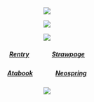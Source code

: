 ⠀<div align="center">
![](https://files.catbox.moe/ow1skg.png)

![](https://komarev.com/ghpvc/?username=Greedism&color=f9f5d0&style=plastic&label=Visitors!&base=2990)


![](https://files.catbox.moe/x2gn1n.png)
##### [Rentry](https://rentry.co/FujiwaranoMoku)ㅤㅤㅤㅤ[Strawpage](https://medangel.straw.page/)
##### [Atabook](https://kangel.atabook.org/)ㅤㅤㅤㅤ[Neospring](https://neospring.org/@p.ai.nter/_app/warning)
![](https://files.catbox.moe/ha6wpx.png)

